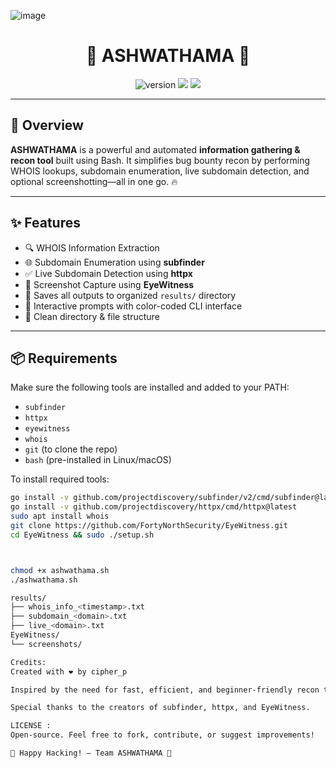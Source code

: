 
 ![image](https://github.com/user-attachments/assets/24a9506e-5b96-4c8b-b5ce-3298042a57d0)



<h1 align="center" style="font-weight: bold;">
  🔱 ASHWATHAMA 🔱
</h1>

<p align="center">
  <img src="https://img.shields.io/badge/version-1.0-blue.svg" alt="version" />
  <img src="https://img.shields.io/badge/bash-script-green" />
  <img src="https://img.shields.io/badge/author-cipher_p-red" />
</p>

---

## 🚀 Overview

**ASHWATHAMA** is a powerful and automated **information gathering & recon tool** built using Bash. It simplifies bug bounty recon by performing WHOIS lookups, subdomain enumeration, live subdomain detection, and optional screenshotting—all in one go. 🔥

---

## ✨ Features

- 🔍 WHOIS Information Extraction
- 🌐 Subdomain Enumeration using **subfinder**
- ✅ Live Subdomain Detection using **httpx**
- 📸 Screenshot Capture using **EyeWitness**
- 🧾 Saves all outputs to organized `results/` directory
- 🧠 Interactive prompts with color-coded CLI interface
- 📂 Clean directory & file structure

---

## 📦 Requirements

Make sure the following tools are installed and added to your PATH:

- `subfinder`
- `httpx`
- `eyewitness`
- `whois`
- `git` (to clone the repo)
- `bash` (pre-installed in Linux/macOS)

To install required tools:

```bash
go install -v github.com/projectdiscovery/subfinder/v2/cmd/subfinder@latest
go install -v github.com/projectdiscovery/httpx/cmd/httpx@latest
sudo apt install whois
git clone https://github.com/FortyNorthSecurity/EyeWitness.git
cd EyeWitness && sudo ./setup.sh



chmod +x ashwathama.sh
./ashwathama.sh

results/
├── whois_info_<timestamp>.txt
├── subdomain_<domain>.txt
├── live_<domain>.txt
EyeWitness/
└── screenshots/

Credits:
Created with ❤️ by cipher_p

Inspired by the need for fast, efficient, and beginner-friendly recon tools in the bug bounty space.

Special thanks to the creators of subfinder, httpx, and EyeWitness.

LICENSE :
Open-source. Feel free to fork, contribute, or suggest improvements!

🧠 Happy Hacking! — Team ASHWATHAMA 🔱
